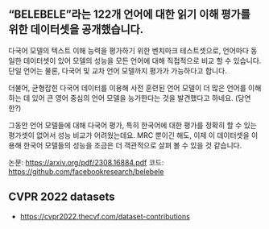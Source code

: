 ##  “BELEBELE”라는 122개 언어에 대한 읽기 이해 평가를 위한 데이터셋을 공개했습니다.

다국어 모델의 텍스트 이해 능력을 평가하기 위한 벤치마크 테스트셋으로, 언어마다 동일한 데이터셋이 있어 모델의 성능을 모든 언어에 대해 직접적으로 비교 할 수 있습니다. 단일 언어는 물론, 다국어 및 교차 언어 모델까지 평가가 가능하다고 합니다.

더불어, 균형잡힌 다국어 데이터를 이용해 사전 훈련된 언어 모델이 더 많은 언어를 이해하는 데 있어 큰 영어 중심의 언어 모델을 능가한다는 것을 발견했다고 하네요. (당연한?)

그동안 언어 모델들에 대해 다국어 평가, 특히 한국어에 대한 평가를 정확히 할 수 있는 평가셋이 없어서 성능 비교가 어려웠는데요. MRC 뿐이긴 해도, 이제 이 데이터셋을 이용해 한국어 모델들의 성능을 조금은 더 객관적으로 살펴 볼 수 있을 것 같습니다.

논문: https://arxiv.org/pdf/2308.16884.pdf
코드: https://github.com/facebookresearch/belebele
## CVPR 2022 datasets
 - https://cvpr2022.thecvf.com/dataset-contributions
